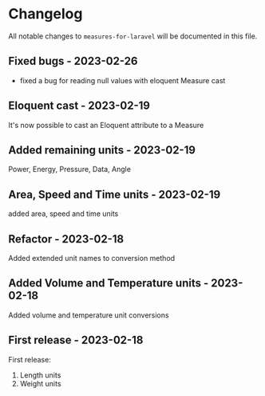 # Changelog

All notable changes to `measures-for-laravel` will be documented in this file.

## Fixed bugs - 2023-02-26

- fixed a bug for reading null values with eloquent Measure cast

## Eloquent cast - 2023-02-19

It's now possible to cast an Eloquent attribute to a Measure

## Added remaining units - 2023-02-19

Power, Energy, Pressure, Data, Angle

## Area, Speed and Time units - 2023-02-19

added area, speed and time units

## Refactor - 2023-02-18

Added extended unit names to conversion method

## Added Volume and Temperature units - 2023-02-18

Added volume and temperature unit conversions

## First release - 2023-02-18

First release:

1. Length units
2. Weight units
